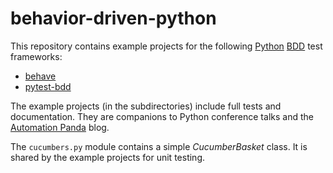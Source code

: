 # behavior-driven-python
This repository contains example projects for the following
[Python](https://automationpanda.com/python/)
[BDD](https://automationpanda.com/bdd/) test frameworks:

* [behave](http://behave.readthedocs.io/en/latest/index.html)
* [pytest-bdd](https://github.com/pytest-dev/pytest-bdd)

The example projects (in the subdirectories)
include full tests and documentation.
They are companions to Python conference talks and the
[Automation Panda](https://automationpanda.com/) blog.

The `cucumbers.py` module contains a simple *CucumberBasket* class.
It is shared by the example projects for unit testing.
